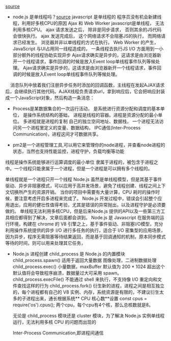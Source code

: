 [source](https://elemefe.github.io/node-interview/#/sections/zh-cn/process)

- node.js 是单线程吗？[source](https://blog.csdn.net/qq_34788903/article/details/99821950)
javascript 是单线程的  程序员没有机会新建线程，利用好多核CPU的原因
Ajax 和 Web Worker 
javascript是单线程， 无法利用多核CPU。 
ajax 请求发送之后， 除非是同步请求， 否则其余的JS代码会很快执行。
ajax 发送完成后， 这个网络请求不会阻塞JS的执行， 而网络请求已经发生。
浏览器并非以单线程的方式在执行。 
Web Worker 的产生， JavaScript 与UI占用同一线程造成的， 一条线程去执行JS
I/O 方面用到一小部分额外的线程协助实现异步
Ajax请求确实是异步的，这请求是由浏览器新开一个线程请求，事件回调的时候是放入Event loop单线程事件队列等候处理。
Ajax请求确实是异步的，这请求是由浏览器新开一个线程请求，事件回调的时候是放入Event loop单线程事件队列等候处理。

    消息队列中放着我们注册异步任务时添加的回调函数，主线程在发起AJAX请求后，会继续执行其他代码。AJAX线程负责请求url，拿到响应后，它会把响应封装成一个JavaScript对象，然后构造一条消息：

- Process是某数据集合的一次运行活动， 是系统进行资源分配和调度的基本单位， 是操作系统结构的基础， 进程是线程的容器。进程是资源分配的最小单位。
多进程就是进程的复制 自己的独立空间地址、数据栈， 一个进程无法访问另一个进程里定义的变量、数据结构， IPC通信(Inter-Process Communication)，进程这间才可数据共享。

- pm2是一个进程管理工具,可以用它来管理你的node进程，并查看node进程的状态，当然也支持性能监控，进程守护，负载均衡等功能

线程是操作系统能够进行运算调度的最小单位  隶属于进程的，被包含于进程之中。一个线程只能隶属于一个进程，但是一个进程是可以拥有多个线程的。

单线程就是一个进程只开一个线程
Node.js 虽然是单线程模型，但是其基于事件驱动、异步非阻塞模式，可以应用于高并发场景，避免了线程创建、线程之间上下文切换所产生的资源开销。
当你的项目中需要有大量计算，CPU 耗时的操作时候，要注意考虑开启多进程来完成了。
Node.js 开发过程中，错误会引起整个应用退出，应用的健壮性值得考验，尤其是错误的异常抛出，以及进程守护是必须要做的。
单线程无法利用多核CPU，但是后来Node.js 提供的API以及一些第三方工具相应都得到了解决，文章后面都会讲到。
Node.js 是 Javascript 在服务端的运行环境，构建在 chrome 的 V8 引擎之上，基于事件驱动、非阻塞I/O模型，充分利用操作系统提供的异步 I/O 进行多任务的执行，适合于 I/O 密集型的应用场景，因为异步，程序无需阻塞等待结果返回，而是基于回调通知的机制，原本同步模式等待的时间，则可以用来处理其它任务，





- Node.js 进程创建
  child_process 是 Node.js 的内置模块 
  child_process.spawn()  适用于返回大量数据 图像处理，二进制数据处理
  child_process.exec() 小量数据，maxBuffer 默认值为 200 * 1024 超出这个默认值将会导致程序崩溃，数据量过大可采用 spawn。
  child_process.execFile() 不能通过 shell 来执行，不支持像 I/O 重定向和文件查找这样的行为
  child_process.fork()  衍生新的进程，进程之间是相互独立的，每个进程都有自己的 V8 实例、内存，系统资源是有限的，不建议衍生太多的子进程出来，通长根据系统** CPU 核心数**设置
  const cpus = require('os').cpus();
  两个cpu，每个cpu有4个核，那么总核数就是8。

  无论是 child_process 模块还是 cluster 模块，为了解决 Node.js 实例单线程运行，无法利用多核 CPU 的问题而出现的

  Inter-Process Communication,即进程间通信
